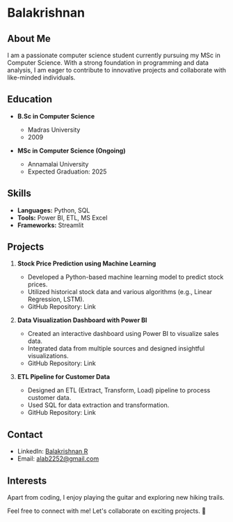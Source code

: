 # Balakrishnan

## About Me
I am a passionate computer science student currently pursuing my MSc in Computer Science. With a strong foundation in programming and data analysis, I am eager to contribute to innovative projects and collaborate with like-minded individuals.

## Education
- **B.Sc in Computer Science**
  - Madras University
  - 2009

- **MSc in Computer Science (Ongoing)**
  - Annamalai University
  - Expected Graduation: 2025

## Skills
- **Languages:** Python, SQL
- **Tools:** Power BI, ETL, MS Excel
- **Frameworks:** Streamlit

## Projects
1. **Stock Price Prediction using Machine Learning**
   - Developed a Python-based machine learning model to predict stock prices.
   - Utilized historical stock data and various algorithms (e.g., Linear Regression, LSTM).
   - GitHub Repository: Link

2. **Data Visualization Dashboard with Power BI**
   - Created an interactive dashboard using Power BI to visualize sales data.
   - Integrated data from multiple sources and designed insightful visualizations.
   - GitHub Repository: Link

3. **ETL Pipeline for Customer Data**
   - Designed an ETL (Extract, Transform, Load) pipeline to process customer data.
   - Used SQL for data extraction and transformation.
   - GitHub Repository: Link

## Contact
- LinkedIn: [Balakrishnan R](https://www.linkedin.com/in/balakrishnan-ravikumar-8790732b6/)
- Email: alab2252@gmail.com

## Interests
Apart from coding, I enjoy playing the guitar and exploring new hiking trails.

Feel free to connect with me! Let's collaborate on exciting projects. 🚀
